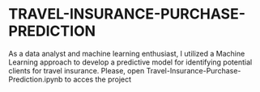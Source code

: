 # TRAVEL-INSURANCE-PURCHASE-PREDICTION
As a data analyst and machine learning enthusiast, I utilized a Machine Learning approach to develop a predictive model for identifying potential clients for travel insurance. Please, open Travel-Insurance-Purchase-Prediction.ipynb to acces the project
